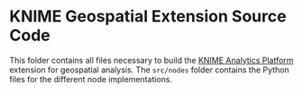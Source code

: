 # KNIME Geospatial Extension Source Code

This folder contains all files necessary to build the [KNIME Analytics Platform](https://www.knime.com/) extension for geospatial analysis. The `src/nodes` folder contains the Python files for the different node implementations.
